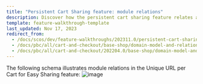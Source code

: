 ```yaml
---
title: "Persistent Cart Sharing feature: module relations"
description: Discover how the persistent cart sharing feature relates and integrates with Spryker Cloud Commerce OS modules
template: feature-walkthrough-template
last_updated: Nov 17, 2023
redirect_from:
  - /docs/scos/dev/feature-walkthroughs/202311.0/persistent-cart-sharing-feature-walkthrough/persistent-cart-sharing-feature-module-relations.html
  - /docs/pbc/all/cart-and-checkout/base-shop/domain-model-and-relationships/persistent-cart-sharing-feature-module-relations.html
  - /docs/pbc/all/cart-and-checkout/202204.0/base-shop/domain-model-and-relationships/persistent-cart-sharing-feature-module-relations.html
---
```


The following schema illustrates module relations in the Unique URL per Cart for Easy Sharing feature:
![image](https://spryker.s3.eu-central-1.amazonaws.com/docs/Features/Shopping+Cart/Unique+URL+per+Cart+for+Easy+Sharing/unique-url-module-diagram.png)
